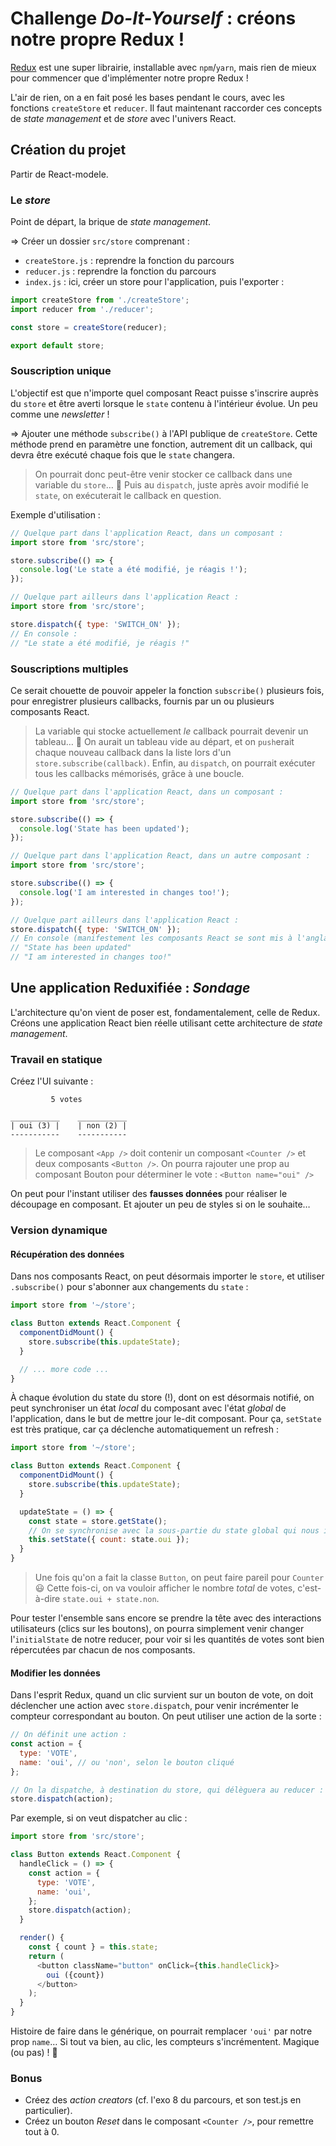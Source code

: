# Challenge *Do-It-Yourself* : créons notre propre Redux !

[Redux](https://redux.js.org/) est une super librairie, installable avec `npm`/`yarn`, mais rien de mieux pour commencer que d'implémenter notre propre Redux !

L'air de rien, on a en fait posé les bases pendant le cours, avec les fonctions `createStore` et `reducer`. Il faut maintenant raccorder ces concepts de *state management* et de *store* avec l'univers React.

## Création du projet

Partir de React-modele.

### Le *store*

Point de départ, la brique de *state management*.

=> Créer un dossier `src/store` comprenant :
- `createStore.js` : reprendre la fonction du parcours
- `reducer.js` : reprendre la fonction du parcours
- `index.js` : ici, créer un store pour l'application, puis l'exporter :

```js
import createStore from './createStore';
import reducer from './reducer';

const store = createStore(reducer);

export default store;
```

### Souscription unique

L'objectif est que n'importe quel composant React puisse s'inscrire auprès du `store` et être averti lorsque le `state` contenu à l'intérieur évolue. Un peu comme une *newsletter* !

=> Ajouter une méthode `subscribe()` à l'API publique de `createStore`. Cette méthode prend en paramètre une fonction, autrement dit un callback, qui devra être exécuté chaque fois que le `state` changera.

> On pourrait donc peut-être venir stocker ce callback dans une variable du `store`… :thinking: Puis au `dispatch`, juste après avoir modifié le `state`, on exécuterait le callback en question.

Exemple d'utilisation :

``` js
// Quelque part dans l'application React, dans un composant :
import store from 'src/store';

store.subscribe(() => {
  console.log('Le state a été modifié, je réagis !');
});
```

``` js
// Quelque part ailleurs dans l'application React :
import store from 'src/store';

store.dispatch({ type: 'SWITCH_ON' });
// En console :
// "Le state a été modifié, je réagis !"
```

### Souscriptions multiples

Ce serait chouette de pouvoir appeler la fonction `subscribe()` plusieurs fois, pour enregistrer plusieurs callbacks, fournis par un ou plusieurs composants React.

> La variable qui stocke actuellement *le* callback pourrait devenir un tableau… :thinking: On aurait un tableau vide au départ, et on `push`erait chaque nouveau callback dans la liste lors d'un `store.subscribe(callback)`. Enfin, au `dispatch`, on pourrait exécuter tous les callbacks mémorisés, grâce à une boucle.

```js
// Quelque part dans l'application React, dans un composant :
import store from 'src/store';

store.subscribe(() => {
  console.log('State has been updated');
});
```

``` js
// Quelque part dans l'application React, dans un autre composant :
import store from 'src/store';

store.subscribe(() => {
  console.log('I am interested in changes too!');
});
```

``` js
// Quelque part ailleurs dans l'application React :
store.dispatch({ type: 'SWITCH_ON' });
// En console (manifestement les composants React se sont mis à l'anglais) :
// "State has been updated"
// "I am interested in changes too!"
```

## Une application Reduxifiée : *Sondage*

L'architecture qu'on vient de poser est, fondamentalement, celle de Redux. Créons une application React bien réelle utilisant cette architecture de *state management*.

### Travail en statique

Créez l'UI suivante :

```
         5 votes

___________    ___________
| oui (3) |    | non (2) |
-----------    -----------
```

> Le composant `<App />` doit contenir un composant `<Counter />` et deux composants `<Button />`. On pourra rajouter une prop au composant Bouton pour déterminer le vote : `<Button name="oui" />`

On peut pour l'instant utiliser des **fausses données** pour réaliser le découpage en composant. Et ajouter un peu de styles si on le souhaite…

### Version dynamique

#### Récupération des données

Dans nos composants React, on peut désormais importer le `store`, et utiliser `.subscribe()` pour s'abonner aux changements du `state` :

```js
import store from '~/store';

class Button extends React.Component {
  componentDidMount() {
    store.subscribe(this.updateState);
  }

  // ... more code ...
}
```

À chaque évolution du state du store (!), dont on est désormais notifié, on peut synchroniser un état *local* du composant avec l'état *global* de l'application, dans le but de mettre jour le-dit composant. Pour ça, `setState` est très pratique, car ça déclenche automatiquement un refresh :

```js
import store from '~/store';

class Button extends React.Component {
  componentDidMount() {
    store.subscribe(this.updateState);
  }

  updateState = () => {
    const state = store.getState();
    // On se synchronise avec la sous-partie du state global qui nous intéresse :
    this.setState({ count: state.oui });
  }
}
```

> Une fois qu'on a fait la classe `Button`, on peut faire pareil pour `Counter` :smiley: Cette fois-ci, on va vouloir afficher le nombre *total* de votes, c'est-à-dire `state.oui + state.non`.

Pour tester l'ensemble sans encore se prendre la tête avec des interactions utilisateurs (clics sur les boutons), on pourra simplement venir changer l'`initialState` de notre reducer, pour voir si les quantités de votes sont bien répercutées par chacun de nos composants.

#### Modifier les données

Dans l'esprit Redux, quand un clic survient sur un bouton de vote, on doit déclencher une action avec `store.dispatch`, pour venir incrémenter le compteur correspondant au bouton. On peut utiliser une action de la sorte :

```js
// On définit une action :
const action = {
  type: 'VOTE',
  name: 'oui', // ou 'non', selon le bouton cliqué
};

// On la dispatche, à destination du store, qui délèguera au reducer :
store.dispatch(action);
```

Par exemple, si on veut dispatcher au clic :

```js
import store from 'src/store';

class Button extends React.Component {
  handleClick = () => {
    const action = {
      type: 'VOTE',
      name: 'oui',
    };
    store.dispatch(action);
  }

  render() {
    const { count } = this.state;
    return (
      <button className="button" onClick={this.handleClick}>
        oui ({count})
      </button>
    );
  }
}
```

Histoire de faire dans le générique, on pourrait remplacer `'oui'` par notre prop `name`… 
Si tout va bien, au clic, les compteurs s'incrémentent. Magique (ou pas) ! :dizzy:

### Bonus

* Créez des *action creators* (cf. l'exo 8 du parcours, et son test.js en particulier).
* Créez un bouton *Reset* dans le composant `<Counter />`, pour remettre tout à 0.
